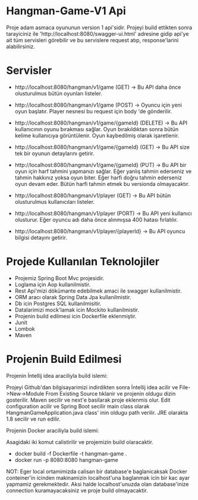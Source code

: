# Hangman-Game-V1 Api

Proje adam asmaca oyununun version 1 api'sidir. Projeyi build ettikten sonra tarayiciniz ile 'http://localhost:8080/swagger-ui.html' adresine gidip api'ye ait tüm servisleri görebilir ve bu servislere request atıp, response'larini alabilirsiniz. 

# Servisler

* http://localhost:8080/hangman/v1/game (GET) -> Bu API daha önce olusturulmus bütün oyunları listeler.

* http://localhost:8080/hangman/v1/game (POST) -> Oyuncu için yeni oyun başlatır. Player nesnesi bu request için body 'de gönderilir.

* http://localhost:8080/hangman/v1/game/{gameId} (DELETE) -> Bu API kullanıcının oyunu bırakması sağlar. Oyun bırakıldıktan sonra bütün kelime kullanıcıya görüntülenir. Oyun kaybedilmiş olarak işaretlenir.

* http://localhost:8080/hangman/v1/game/{gameId} (GET) -> Bu API size tek bir oyunun detaylarını getirir.

* http://localhost:8080/hangman/v1/game/{gameId} (PUT) -> Bu API bir oyun için harf tahmini yapmanızı sağlar. Eğer yanlış tahmin ederseniz ve tahmin hakkınız yoksa oyun biter. Eğer harfi doğru tahmin ederseniz oyun devam eder. Bütün harfi tahmin etmek bu versionda olmayacaktır.

* http://localhost:8080/hangman/v1/player (GET) -> Bu API bütün olusturulmus kullanıcıları listeler.

* http://localhost:8080/hangman/v1/player (PORT) -> Bu API yeni kullanıcı olusturur. Eğer oyuncu adı daha önce alınmışsa 400 hatası fırlatılır.

* http://localhost:8080/hangman/v1/player/{playerId} -> Bu API oyuncu bilgisi detayını getirir.

# Projede Kullanılan Teknolojiler 

- Projemiz Spring Boot Mvc projesidir.
- Loglama için Aop kullanilmistir.
- Rest Api'mizi dökümante edebilmek amaci ile swagger kullanilmistir.
- ORM aracı olarak Spring Data Jpa kullanilmistir.
- Db icin Postgres SQL kullanilmisitir.
- Datalarimizi mock'lamak icin Mockito kullanilmistir.
- Projenin build edilmesi icin Dockerfile eklenmiştir.
- Junit
- Lombok
- Maven

# Projenin Build Edilmesi

Projenin İntellij idea araciliyla build islemi:

  Projeyi Github'dan bilgisayarimizi indirdikten sonra İntellij idea acilir ve File->New->Module From Existing Source tıklanir ve projenin   oldugu dizin gosterilir. Maven secilir ve next'e basilarak proje eklenmis olur. Edit configuration acilir ve Spring Boot secilir main     class olarak HangmanGameApplication.java class' inin oldugu path verilir. JRE olarakta 1.8 secilir ve run edilir.
  
Projenin Docker araciliyla build islemi:  

  Asagidaki iki komut calistirilir ve projemizin build olaracaktir.
  - docker build -f Dockerfile -t hangman-game .
  - docker run -p 8080:8080 hangman-game
  
  NOT: Eger local ortamimizda calisan bir database'e baglanicaksak Docker conteiner'in icinden makinamizin localhost'una baglanmak icin     bir kac ayar yapmamiz gerekmektedir. Aksi halde localhost'unuzda olan database'inize connection kuramayacaksiniz ve proje build           olmayacaktir.



